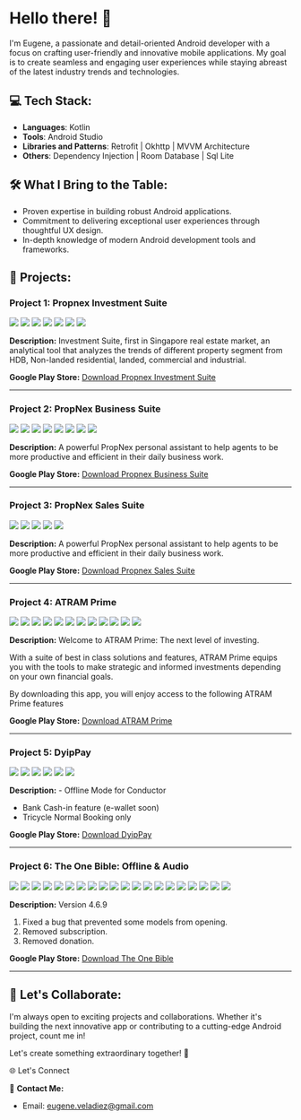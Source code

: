 # Hello there! 👋

I'm Eugene, a passionate and detail-oriented Android developer with a focus on crafting user-friendly and innovative mobile applications. My goal is to create seamless and engaging user experiences while staying abreast of the latest industry trends and technologies.

## 💻 Tech Stack:
- **Languages**: Kotlin
- **Tools**: Android Studio
- **Libraries and Patterns**: Retrofit | Okhttp | MVVM Architecture
- **Others**: Dependency Injection | Room Database | Sql Lite

## 🛠️ What I Bring to the Table:
- Proven expertise in building robust Android applications.
- Commitment to delivering exceptional user experiences through thoughtful UX design.
- In-depth knowledge of modern Android development tools and frameworks.

## 📂 Projects:

### Project 1: Propnex Investment Suite
![](https://play-lh.googleusercontent.com/tUymm7RumB1tNkLvPBL534gozZ9BsAk_HjLuIbWeNSOcwJb8dkub9DMLVp8tA085e9Vx=w526-h296-rw) ![](https://play-lh.googleusercontent.com/C3Uq9Jnp5xHDLolbze5DhI3k8RwVFfOGgTiRC65CvTpEcnI-KjEivJ50DWUcbUSm1w=w526-h296-rw) ![](https://play-lh.googleusercontent.com/gsV7irA6j8WRW26w8hlHmDQjoOwNpTy61XEN3BNt3L4KpWIjAupNXRAy_YlezLlg3l4=w526-h296-rw) ![](https://play-lh.googleusercontent.com/yiuUikwyZPNaG3AzTVsUsQfyZM39ibYwVmZWFqjB1q6YqV_ftM2P1uVxrbnKbSJyPj8=w526-h296-rw) ![](https://play-lh.googleusercontent.com/EKs09pCOfFKDDErLkhnZmyxntxeC9H8HUYsew65ppHXCrCbnpfhGDDYx5iQ0AZQbubs=w526-h296-rw) ![](https://play-lh.googleusercontent.com/trCJe7e4RegauHDlCZ-mniZKFPmQUCEeR3i9juvq-aFLmkg6ps4I0mQe48K1GBSA81g=w526-h296-rw) ![](https://play-lh.googleusercontent.com/7Rb2Wisw2Re5LJlg7V2VwiyD1VAo0IWucVWnnYnJ_UKWJx-7Y-xE62EQzEdm1s0NIA=w526-h296-rw)


**Description:** Investment Suite, first in Singapore real estate market, an analytical tool that analyzes the trends of different property segment from HDB, Non-landed residential, landed, commercial and industrial.

**Google Play Store:** [Download Propnex Investment Suite](https://play.google.com/store/apps/details?id=com.investmentsuite&hl=en)

---

### Project 2: PropNex Business Suite
![](https://play-lh.googleusercontent.com/yaAYWTeohv2ZHlzhT2puKnw5emzKguu7ub92awch8A2KHTEwz6dY5EvfSb-WuNYCBkQ=w526-h296-rw) ![](https://play-lh.googleusercontent.com/eEIICJiuSQWjhs_VH8-t_VQXK11h_3XsWhKZ2VzXY8_4xzBRSKOuryWNIVIL-reBUhY=w526-h296-rw) ![](https://play-lh.googleusercontent.com/YZmPzkpMv1SYwtOscJrWN0IpSvLanHRecPpSYvte2D96bj53sDKv2L9rQWkahXdNs5OH=w526-h296-rw) ![](https://play-lh.googleusercontent.com/S3qJPGI3L0FybXi7xxW7WEOD0HfWotA-qpw6m5VC88fvEvoa3iu6-oU_we_axkhGhQ=w526-h296-rw) ![](https://play-lh.googleusercontent.com/F0KO9pOnkeTGx0H46kIigxyexMbp1gWPteD4el5KRLZmvZ1WWyWuDaAsXX6QtuUL3sU=w526-h296-rw) ![](https://play-lh.googleusercontent.com/Bj-Jj69GdQldjvpH-BsG7YjivnDYxSJGIEsUDmxoX-KMzLm_l5Bcsxoo7tPx5l5AVT_x=w526-h296-rw) ![](https://play-lh.googleusercontent.com/oOQHgW3OmDtptESyv3uw8PW6Jt85XP-QeI9eQyXc5GxTGqls0J0j-2--KqrMpRMjGLQs=w526-h296-rw) ![](https://play-lh.googleusercontent.com/UoEkmh0TDcTaOCYXferj6lYZ6C6qdav0oDOodZfPt2uOGXV_0ikUz4s34xwYQec6vUk=w526-h296-rw) 


**Description:** A powerful PropNex personal assistant to help agents to be more productive and efficient in their daily business work.

**Google Play Store:** [Download Propnex Business Suite](https://play.google.com/store/apps/details?id=propnex.com.businesssuites&hl=en)

---

### Project 3: PropNex Sales Suite
![](https://play-lh.googleusercontent.com/6Q6g-xTc7OHx2opRj5tJZuJ9eBB2jJ5kpvd0sfduEXArPweVBPU-v4_WLY1X1y0eSg=w526-h296-rw) ![](https://play-lh.googleusercontent.com/1bUIvsRB-l8Tb12eZp7w9eW2PXFitR8jlOHsn_tGdsHmQEwVQ0ZkiH5kvn4aR9ykRkKt=w526-h296-rw) ![](https://play-lh.googleusercontent.com/D4Zq5zgZnl6AEUVTK0Cg0NRHZeWUd3vhbvDdFIYLQcDKEbqwj4atbtwYoZITMBRlY-g=w526-h296-rw) ![](https://play-lh.googleusercontent.com/kKz7QMWEv0_cy07DwPl7PhTpnYA4nlQELNLprskInqdgio4w12Hc8_2c5czZ_ClZcH4S=w526-h296-rw) ![](https://play-lh.googleusercontent.com/7Lladw28S6mWizOw1N95C2kBxU3F4cQf-HF89H53K_tjRO8SRZEOPB0V5VnuiWa336Y=w526-h296-rw)


**Description:** A powerful PropNex personal assistant to help agents to be more productive and efficient in their daily business work.

**Google Play Store:** [Download Propnex Sales Suite](https://play.google.com/store/apps/details?id=propnex.com.seraphic.propnex&hl=en)

---

### Project 4: ATRAM Prime
![](https://play-lh.googleusercontent.com/Cc4jIRrXwoeclNorR8otEsHsPqsoXMKHm6R3c5MSRM3WQYbmxHLer087HRW0mBatGTjI=w526-h296-rw) ![](https://play-lh.googleusercontent.com/h7AER21T2uXyWW3tOPdsSRUyh6NUvcJItoyo8XdhZYIk0v6p3ttOQ6LDkdAPhlw-Bdk=w526-h296-rw) ![](https://play-lh.googleusercontent.com/YChUhVPfz1tERSUz5QxyluEbc2t6C9qEg_yropulbzuI4fivI8yhG8w5LDBwijlzWCc=w526-h296-rw) ![](https://play-lh.googleusercontent.com/JINQ0o46ij72bcJyTWRDdqrCHexC8ddGwBbIX-jdxvLW-s9NH-CtRmGjxZSo1RgAvR0=w526-h296-rw) ![](https://play-lh.googleusercontent.com/fbdYF2AElZUAiYO4orqPieTItpqT7F1GcoH99c8uX-tKB0Svu6tcg4-jKSh5Bi0Gdg-r=w526-h296-rw)  ![](https://play-lh.googleusercontent.com/v2FZW2-z4HBJ0udr1InlB08CTv4f9WKz-PdVLRFX_t2P9sB0-LOROw1rMYgpLhmx8Dk=w526-h296-rw) ![](https://play-lh.googleusercontent.com/RmXbPoR-KReRc1ZV_LaVzJ8F4BocPibzkeQOadRulPVzihVz0a8qf5OpvLZFV-sf6w=w526-h296-rw) ![](https://play-lh.googleusercontent.com/mefNF-7hkW5fcmtybz2ogMPQKN93v28wZS9-VhXqR5yE4-3n-gDTQIzs_JrlEJRKBbs=w526-h296-rw) ![](https://play-lh.googleusercontent.com/vwgX0n00SRoM7ztakklwfp1Uc0KX6R1a3uSHCwIWQzxZlTUSgCiKCWWge6FpWLlOVw=w526-h296-rw) ![](https://play-lh.googleusercontent.com/LtoV_m2GCqXLHefUktfZDyQDXIdfcoZLpKLlMTOPg2w7XYYnnbScD9b291DCRQHPaFk=w526-h296-rw) ![](https://play-lh.googleusercontent.com/kUrK2y9GSnJRHCHUfFkyq8A3u6v2jWigMOB4EjLTcbwEVRNEk4t3baWp5Kkq8PIeMqE=w526-h296-rw) ![](https://play-lh.googleusercontent.com/2BhBEWqPCv-UjDTYUIvC2M-5iRDuKna50cGrwX5YEmNLR5bbgr8PXaO2GKDGVm2Yai8=w526-h296-rw)


**Description:** Welcome to ATRAM Prime: The next level of investing.

With a suite of best in class solutions and features, ATRAM Prime equips you with the tools to make strategic and informed investments depending on your own financial goals.

By downloading this app, you will enjoy access to the following ATRAM Prime features

**Google Play Store:** [Download ATRAM Prime](https://play.google.com/store/apps/details?id=com.atram_prime.v2&hl=en)

---

### Project 5: DyipPay
![](https://play-lh.googleusercontent.com/iPz7I8CV0fAzo_KjTiMnfWknQWpzucfq3UesObvzsme3hQ34rZrnTyRuJ5XZWwpaCHM=w526-h296-rw) ![](https://play-lh.googleusercontent.com/eG7YIvuBd6uSjyU4GFduJ4ssdz8_2OpmEZxT6eRaMi7cMpe6QETybWijjmvl9PwyNP09=w526-h296-rw) ![](https://play-lh.googleusercontent.com/2Ez-t-efv4QNu_Oo8N4_sd3UXfd_RQq80pUhqAxiyTsO60LL-o8w6wSbYD2moOrMBY2X=w526-h296-rw) ![](https://play-lh.googleusercontent.com/eG7YIvuBd6uSjyU4GFduJ4ssdz8_2OpmEZxT6eRaMi7cMpe6QETybWijjmvl9PwyNP09=w526-h296-rw) ![](https://play-lh.googleusercontent.com/eVh3M-U6tmRWmGC7gwK8avoVI-ukvdroEpejBask38tzfp8zV0mOu2Zm9QrSNGMlH32X=w526-h296-rw) ![](https://play-lh.googleusercontent.com/NS7j1dtLw6lQVYhjG5yrZFWgSRY48gcggds-EgHDsogIAdSaGVa1gf9y3unNThia_eQ=w526-h296-rw)

**Description:** - Offline Mode for Conductor
- Bank Cash-in feature (e-wallet soon)
- Tricycle Normal Booking only

**Google Play Store:** [Download DyipPay](https://play.google.com/store/apps/details?id=com.dyippay&hl=en)

---

### Project 6: The One Bible: Offline & Audio
![](https://play-lh.googleusercontent.com/NQpSDbiypGGy8rreSM591r3wiPUuEy4V0j8-tEa7ndU_HpAmjabygNmTKwbULXHyseg3=w526-h296-rw) ![](https://play-lh.googleusercontent.com/RuCKSzKh0w5KxPnFgfiAEVzXeeAOJGmFkf5WU6XsTT-PsANTY3EBUIvrv_ay70CwRVyy=w526-h296-rw) ![](https://play-lh.googleusercontent.com/sEJT9DUA5frhOZDtsHo2MwHs-c03vQ1oadPf896s97CBrZE2wD7Ot9tIh8IXxi0ECg=w526-h296-rw) ![](https://play-lh.googleusercontent.com/FMSSPyra4qaqsB3jDLxZaHct4wac-fhsmxakUWgaYxupGSWFypQMZgmEtMxzh7QiPE4=w526-h296-rw) ![](https://play-lh.googleusercontent.com/FDo7Ys_-GuOtsffE5LaKKqC2mZtWj9doxP_J8YvRgHV_f84lip4fxkChBKbcRdLiwe8=w526-h296-rw) ![](https://play-lh.googleusercontent.com/0IG_TedOOPmSnIKO3Dyc5wO9zIbp-_swlVEiehBBP1k8I3fNwIRXBuV9ocuwQ7a-n-Y_=w526-h296-rw) ![](https://play-lh.googleusercontent.com/SaWqPSTPVP_GWwqyk-8fwH0gjzn9jQyYgJ50VZ7aEa47iRl1sgLPwolsalGNNlLZeA=w526-h296-rw) ![](https://play-lh.googleusercontent.com/Bt6GsMysPu9jZfSMgtNlUftULwjM-Ku1yDK4kFng7NyBDhYdP15hiBjE1hpnCyHFm8g=w526-h296-rw) ![](https://play-lh.googleusercontent.com/i3W7q0SlZXKsbqc1UOBIKpW2qTUd5n6I3O2YnsqDM3xwCK7jGHHGOUuEXefdxJnxKZI=w526-h296-rw) ![](https://play-lh.googleusercontent.com/SrNHW7yTNCAjYRXlzyxUAeYzqak9Y0phgy8t4HZEB4BJRXaiqvgJx4jhFNYgZkjVXOps=w526-h296-rw) ![](https://play-lh.googleusercontent.com/nVjT4kaZWqONEk36fPzERwOQ46WeeRK9pAGpbFt8m8BQkWbowRR-tN9HGNq4GGqbjg=w526-h296-rw) ![](https://play-lh.googleusercontent.com/Ec_387bqtHaZUJr03FuoqOiPg7sM-bsIQXJwOiAvH559xi12Rvq5rNNDGSHHKrqnitk=w526-h296-rw) ![](https://play-lh.googleusercontent.com/hZfiBTJnVCUlGCOMpBQ4x2fF5WjTqTlcBlHP3ZDDltZP_qgsLED7MMoKNEk_-X0REEgn=w526-h296-rw) ![](https://play-lh.googleusercontent.com/ENdVW8O0vCYXxkRUzWPsX1zLdV5PG7nGbuKLspUISzygcM6WbWRRXwpGV1a2bLGtZ-c=w526-h296-rw) ![](https://play-lh.googleusercontent.com/zoUYfqZtrG18CsTY8ghxSJf1ViVg5dx6S3kfKihb-VKJSJyPYjpkxVVcqqIbOqdCiTo=w526-h296-rw) ![](https://play-lh.googleusercontent.com/fp4EvaFqqoWLuw3S9w7QGre-lhu0T8X3dAY6jUo5Yg-SDCtN6YRnUsXXKyszdNnkHC8=w526-h296-rw) ![](https://play-lh.googleusercontent.com/BpAH84-O7rzBCU5Tnw0MVLFa6W09li6jONqugxS8FRTfTgWpyFyyZzufCDCtl-Uz26Ky=w526-h296-rw) ![](https://play-lh.googleusercontent.com/0Nq6B_6ydVREUqJZhH1iobVVbp_F06fHAKW25Rk8uinueU9I_KI7a4Wvq4J96QrffA=w526-h296-rw) ![](https://play-lh.googleusercontent.com/EOShVJKLDxVC0jy0_P_Tq6zhLGV5gMSU_wwICq0qK796_khHNIOs4Mlns-bSCyow7Pc=w526-h296-rw) ![](https://play-lh.googleusercontent.com/VnJ-EAlWRiPGkTN1mmfDvApv5D2bkEWB1Id85Evc5ZoGMsYiRREZu0YnXPR84HLJwEw=w526-h296-rw)

**Description:** Version 4.6.9
1. Fixed a bug that prevented some models from opening.
2. Removed subscription.
3. Removed donation.

**Google Play Store:** [Download The One Bible](https://play.google.com/store/apps/details?id=iChampion.BibleApp&hl=en)

---


## 🚀 Let's Collaborate:
I'm always open to exciting projects and collaborations. Whether it's building the next innovative app or contributing to a cutting-edge Android project, count me in!

Let's create something extraordinary together! 🚀

🌐 Let's Connect

📧 **Contact Me:**
- Email: [eugene.veladiez@gmail.com](mailto:eugene.veladiez@gmail.com)

